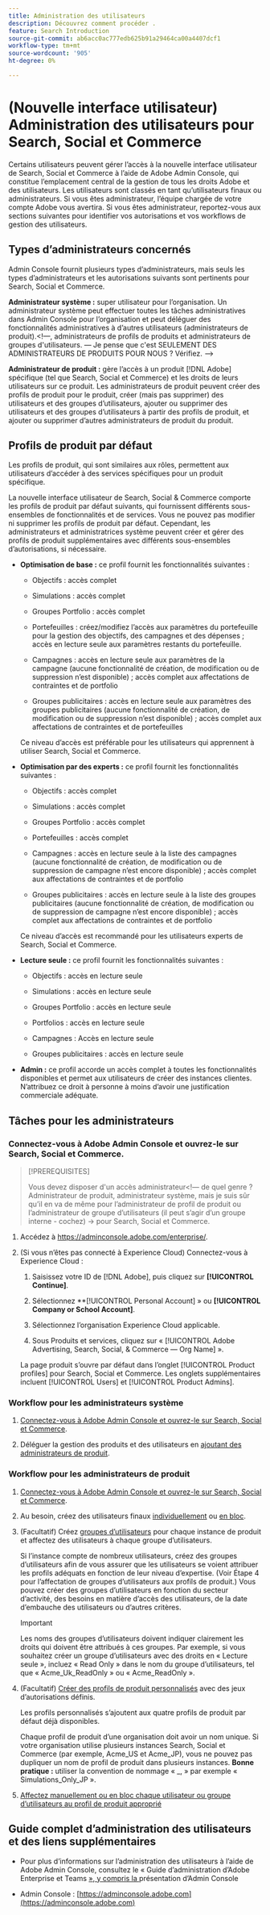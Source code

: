 ```yaml
---
title: Administration des utilisateurs
description: Découvrez comment procéder .
feature: Search Introduction
source-git-commit: ab6acc0ac777edb625b91a29464ca00a4407dcf1
workflow-type: tm+mt
source-wordcount: '905'
ht-degree: 0%

---
```


# (Nouvelle interface utilisateur) Administration des utilisateurs pour Search, Social et Commerce

Certains utilisateurs peuvent gérer l’accès à la nouvelle interface utilisateur de Search, Social et Commerce à l’aide de Adobe Admin Console, qui constitue l’emplacement central de la gestion de tous les droits Adobe et des utilisateurs. Les utilisateurs sont classés en tant qu’utilisateurs finaux ou administrateurs. Si vous êtes administrateur, l’équipe chargée de votre compte Adobe vous avertira. Si vous êtes administrateur, reportez-vous aux sections suivantes pour identifier vos autorisations et vos workflows de gestion des utilisateurs.<!-- How can you see what your user role is, or will your Adobe Account Team tell you? -->

## Types d’administrateurs concernés

Admin Console fournit plusieurs types d’administrateurs, mais seuls les types d’administrateurs et les autorisations suivants sont pertinents pour Search, Social et Commerce.

**Administrateur système :** super utilisateur pour l’organisation. Un administrateur système peut effectuer toutes les tâches administratives dans Admin Console pour l’organisation et peut déléguer des fonctionnalités administratives à d’autres utilisateurs (administrateurs de produit).&lt;!—, administrateurs de profils de produits et administrateurs de groupes d&#39;utilisateurs.  — Je pense que c&#39;est SEULEMENT DES ADMINISTRATEURS DE PRODUITS POUR NOUS ?  Vérifiez. —>

**Administrateur de produit :** gère l’accès à un produit [!DNL Adobe] spécifique (tel que Search, Social et Commerce) et les droits de leurs utilisateurs sur ce produit. Les administrateurs de produit peuvent créer des profils de produit pour le produit, créer (mais pas supprimer) des utilisateurs et des groupes d’utilisateurs, ajouter ou supprimer des utilisateurs et des groupes d’utilisateurs à partir des profils de produit, et ajouter ou supprimer d’autres administrateurs de produit du produit.

<!--
**Product profile admin:** Manages assigned product profiles for individual products. A product profile admin can add (but not remove) users and user groups to the organization; add or remove users and user groups from product profiles; and assign or revoke permissions from product profiles. [I don't think this is applicable: and manage the product roles for product profiles.]

**User group admin:** Manages assigned user groups and their access rights. A user group admin can add or remove users from groups and add or remove user group admins from groups.
-->

## Profils de produit par défaut

Les profils de produit, qui sont similaires aux rôles, permettent aux utilisateurs d’accéder à des services spécifiques pour un produit spécifique.

La nouvelle interface utilisateur de Search, Social &amp; Commerce comporte les profils de produit par défaut suivants, qui fournissent différents sous-ensembles de fonctionnalités et de services. Vous ne pouvez pas modifier ni supprimer les profils de produit par défaut. Cependant, les administrateurs et administratrices système peuvent créer et gérer des profils de produit supplémentaires avec différents sous-ensembles d’autorisations, si nécessaire.

* **Optimisation de base :** ce profil fournit les fonctionnalités suivantes :

   * Objectifs : accès complet

   * Simulations : accès complet

   * Groupes Portfolio : accès complet

   * Portefeuilles : créez/modifiez l’accès aux paramètres du portefeuille pour la gestion des objectifs, des campagnes et des dépenses ; accès en lecture seule aux paramètres restants du portefeuille.

   * Campagnes : accès en lecture seule aux paramètres de la campagne (aucune fonctionnalité de création, de modification ou de suppression n’est disponible) ; accès complet aux affectations de contraintes et de portfolio<!-- Is that the correct wording? -->

   * Groupes publicitaires : accès en lecture seule aux paramètres des groupes publicitaires (aucune fonctionnalité de création, de modification ou de suppression n’est disponible) ; accès complet aux affectations de contraintes et de portefeuilles<!-- Is that the correct wording? -->

  Ce niveau d’accès est préférable pour les utilisateurs qui apprennent à utiliser Search, Social et Commerce.

* **Optimisation par des experts :** ce profil fournit les fonctionnalités suivantes :

   * Objectifs : accès complet

   * Simulations : accès complet

   * Groupes Portfolio : accès complet

   * Portefeuilles : accès complet

   * Campagnes : accès en lecture seule à la liste des campagnes (aucune fonctionnalité de création, de modification ou de suppression de campagne n’est encore disponible) ; accès complet aux affectations de contraintes et de portfolio<!-- Is that the correct wording? -->

   * Groupes publicitaires : accès en lecture seule à la liste des groupes publicitaires (aucune fonctionnalité de création, de modification ou de suppression de campagne n’est encore disponible) ; accès complet aux affectations de contraintes et de portfolio<!-- Is that the correct wording? -->

  Ce niveau d’accès est recommandé pour les utilisateurs experts de Search, Social et Commerce.

* **Lecture seule :** ce profil fournit les fonctionnalités suivantes :

   * Objectifs : accès en lecture seule

   * Simulations : accès en lecture seule

   * Groupes Portfolio : accès en lecture seule

   * Portfolios : accès en lecture seule

   * Campagnes : Accès en lecture seule

   * Groupes publicitaires : accès en lecture seule

* **Admin :** ce profil accorde un accès complet à toutes les fonctionnalités disponibles et permet aux utilisateurs de créer des instances clientes. N’attribuez ce droit à personne à moins d’avoir une justification commerciale adéquate.

<!-- Do I need to include this? If so, adjust wording as needed

## Product-specific instances

 -->

## Tâches pour les administrateurs

### Connectez-vous à Adobe Admin Console et ouvrez-le sur Search, Social et Commerce.

>[!PREREQUISITES]
>
>Vous devez disposer d&#39;un accès administrateur&lt;!— de quel genre ? Administrateur de produit, administrateur système, mais je suis sûr qu’il en va de même pour l’administrateur de profil de produit ou l’administrateur de groupe d’utilisateurs (il peut s’agir d’un groupe interne - cochez) -> pour Search, Social et Commerce.

1. Accédez à https://adminconsole.adobe.com/enterprise/.

1. (Si vous n’êtes pas connecté à Experience Cloud) Connectez-vous à Experience Cloud :

   1. Saisissez votre ID de [!DNL Adobe], puis cliquez sur **[!UICONTROL Continue]**.

   1. Sélectionnez **[!UICONTROL Personal Account] » ou **[!UICONTROL Company or School Account]**.<!-- Will it necessarily be "Company or School Account?" -->

   1. Sélectionnez l’organisation Experience Cloud applicable.

   1. Sous Produits et services, cliquez sur « [!UICONTROL Adobe Advertising, Search, Social, & Commerce — Org Name] ».

   La page produit s’ouvre par défaut dans l’onglet [!UICONTROL Product profiles] pour Search, Social et Commerce. Les onglets supplémentaires incluent [!UICONTROL Users] et [!UICONTROL Product Admins].

### Workflow pour les administrateurs système

1. [Connectez-vous à Adobe Admin Console et ouvrez-le sur Search, Social et Commerce](#open-admin-console).

1. Déléguer la gestion des produits et des utilisateurs en [ajoutant des administrateurs de produit](https://helpx.adobe.com/enterprise/using/admin-roles.html#enterprise).

<!-- what else? -->

### Workflow pour les administrateurs de produit

1. [Connectez-vous à Adobe Admin Console et ouvrez-le sur Search, Social et Commerce](#open-admin-console).

1. Au besoin, créez des utilisateurs finaux [individuellement](https://helpx.adobe.com/enterprise/using/manage-users-individually.html) ou [en bloc](https://helpx.adobe.com/enterprise/using/bulk-upload-users.html).

1. (Facultatif) Créez [groupes d’utilisateurs](https://helpx.adobe.com/enterprise/using/user-groups.html) pour chaque instance de produit et affectez des utilisateurs à chaque groupe d’utilisateurs.

   Si l’instance compte de nombreux utilisateurs, créez des groupes d’utilisateurs afin de vous assurer que les utilisateurs se voient attribuer les profils adéquats en fonction de leur niveau d’expertise. (Voir Étape 4 pour l’affectation de groupes d’utilisateurs aux profils de produit.) Vous pouvez créer des groupes d’utilisateurs en fonction du secteur d’activité, des besoins en matière d’accès des utilisateurs, de la date d’embauche des utilisateurs ou d’autres critères.

   >[!IMPORTANT]
   >
   >Les noms des groupes d’utilisateurs doivent indiquer clairement les droits qui doivent être attribués à ces groupes. Par exemple, si vous souhaitez créer un groupe d’utilisateurs avec des droits en « Lecture seule », incluez « Read Only » dans le nom du groupe d’utilisateurs, tel que « Acme_Uk_ReadOnly » ou « Acme_ReadOnly ».

1. (Facultatif) [Créer des profils de produit personnalisés](https://helpx.adobe.com/enterprise/using/manage-product-profiles.html) avec des jeux d’autorisations définis.

   Les profils personnalisés s’ajoutent aux quatre profils de produit par défaut déjà disponibles.

   Chaque profil de produit d’une organisation doit avoir un nom unique. Si votre organisation utilise plusieurs instances Search, Social et Commerce (par exemple, Acme_US et Acme_JP), vous ne pouvez pas dupliquer un nom de profil de produit dans plusieurs instances. **Bonne pratique :** utiliser la convention de nommage « <Name>_<Instance>, » par exemple « Simulations_Only_JP ».

1. [Affectez manuellement ou en bloc chaque utilisateur ou groupe d’utilisateurs au profil de produit approprié](https://helpx.adobe.com/enterprise/using/manage-product-profiles.html)

## Guide complet d’administration des utilisateurs et des liens supplémentaires

* Pour plus d’informations sur l’administration des utilisateurs à l’aide de Adobe Admin Console, consultez le « Guide d’administration d’Adobe Enterprise et Teams [ », y compris la ](https://helpx.adobe.com/enterprise/admin-guide.html)présentation d’Admin Console[](https://helpx.adobe.com/fr/enterprise/using/admin-console.html)

* Admin Console : [https://adminconsole.adobe.com](https://adminconsole.adobe.com)
